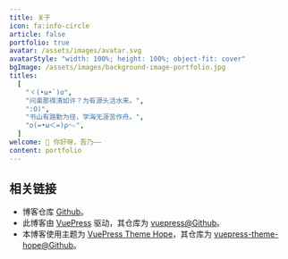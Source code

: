 ```yaml
---
title: 关于
icon: fa:info-circle
article: false
portfolio: true
avatar: /assets/images/avatar.svg
avatarStyle: "width: 100%; height: 100%; object-fit: cover"
bgImage: /assets/images/background-image-portfolio.jpg
titles:
  [
    "ヾ(•ω•`)o",
    "问渠那得清如许？为有源头活水来。",
    ":O)",
    "书山有路勤为径，学海无涯苦作舟。",
    "ο(=•ω＜=)ρ⌒☆",
  ]
welcome: 👋 你好呀，吾乃——
content: portfolio
---
```


## 相关链接

- 博客仓库 [Github](https://github.com/Shuery-Shuai/Share_Life "Shuery-Shuai/Share_Life: 品毅的生活记录分享馆。")。
- 此博客由 [VuePress](https://vuepress.vuejs.org/ "VuePress") 驱动，其仓库为 [vuepress@Github](https://github.com/vuejs/vuepress "vuejs/vuepress: 📝 Minimalistic Vue-powered static site generator")。
- 本博客使用主题为 [VuePress Theme Hope](https://vuepress-theme-hope.github.io/ "vuepress-theme-hope")，其仓库为 [vuepress-theme-hope@Github](https://github.com/vuepress-theme-hope/vuepress-theme-hope "vuepress-theme-hope/vuepress-theme-hope: A vuepress theme with tons of features✨")。
